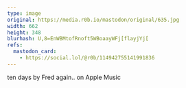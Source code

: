 ```yaml
---
type: image
original: https://media.r0b.io/mastodon/original/635.jpg
width: 662
height: 348
blurhash: U,8=EnWBMtofRnoft5WBoaayWFj[flayjYj[
refs:
  mastodon_card:
    - https://social.lol/@r0b/114942755141991836
---
```


ten days by Fred again.. on Apple Music
